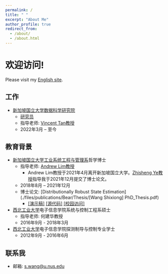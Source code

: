 ```yaml
---
permalink: /
title: " "
excerpt: "About Me"
author_profile: true
redirect_from: 
  - /about/
  - /about.html
---
```


# 欢迎访问! 
Please visit my [English site](https://bear-wangsx.github.io/).

## 工作
* [新加坡国立大学](https://www.nus.edu.sg/)[数据科学研究院](https://ids.nus.edu.sg/)
  - [研究员](https://ids.nus.edu.sg/people-researchers.html)
  - 指导老师: [Vincent Tan教授](https://vyftan.github.io/)
  - 2022年3月 – 至今

## 教育背景
* [新加坡国立大学](https://www.nus.edu.sg/)[工业系统工程与管理系](https://cde.nus.edu.sg/isem/)哲学博士
  - 指导老师: [Andrew Lim教授](https://www.limandrew.org)
    + Andrew Lim教授于2021年4月离开新加坡国立大学。[Zhisheng Ye教授](https://cde.nus.edu.sg/isem/staff/ye-zhisheng/)指导我于2021年12月提交了博士论文。
  - 2018年8月 – 2021年12月
  - 博士论文: [Distributionally Robust State Estimation](./files/publications/Bear/Thesis/[Wang Shixiong] PhD_Thesis.pdf)
    + [\[演示稿\]](https://github.com/Spratm-Asleaf/DRSE-PhD-Thesis) [\[源代码\]](https://github.com/Spratm-Asleaf/DRSE-PhD-Thesis) [\[校园访问\]](https://scholarbank.nus.edu.sg/handle/10635/229567)
* [西北工业大学](https://www.nwpu.edu.cn/)电子信息学院系统与控制工程系硕士
  - 指导老师: 何建华教授
  - 2016年9月 - 2018年3月
* [西北工业大学](https://www.nwpu.edu.cn/)电子信息学院探测制导与控制专业学士
  - 2012年9月 - 2016年6月

## 联系我
* 邮箱: s.wang@u.nus.edu

